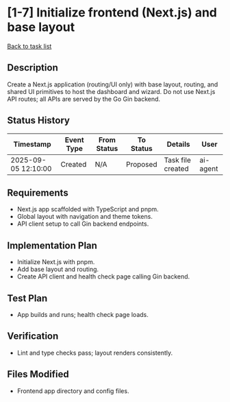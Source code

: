 # [1-7] Initialize frontend (Next.js) and base layout

[Back to task list](../tasks.md)

## Description
Create a Next.js application (routing/UI only) with base layout, routing, and shared UI primitives to host the dashboard and wizard. Do not use Next.js API routes; all APIs are served by the Go Gin backend.

## Status History
| Timestamp | Event Type | From Status | To Status | Details | User |
|-----------|------------|-------------|-----------|---------|------|
| 2025-09-05 12:10:00 | Created | N/A | Proposed | Task file created | ai-agent |

## Requirements
- Next.js app scaffolded with TypeScript and pnpm.
- Global layout with navigation and theme tokens.
- API client setup to call Gin backend endpoints.

## Implementation Plan
- Initialize Next.js with pnpm.
- Add base layout and routing.
- Create API client and health check page calling Gin backend.

## Test Plan
- App builds and runs; health check page loads.

## Verification
- Lint and type checks pass; layout renders consistently.

## Files Modified
- Frontend app directory and config files.
